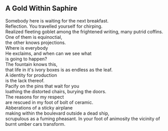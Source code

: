 A Gold Within Saphire
---------------------
Somebody here is waiting for the next breakfast.  
Reflection. You travelled yourself for chirping.  
Realized fleeting goblet among the frightened writing, many putrid coffins.  
One of them is equinoctial,  
the other knows projections.  
Where is everybody  
He exclaims, and when can we see what  
is going to happen?  
The fountain knows this,  
that life in it's ivory boxes is as endless as the leaf.  
A identity for production  
is the lack thereof.  
Pacify on the pins that wait for you  
loathing the distorted chairs, burying the doors.  
The reasons for my respect  
are rescued in my foot of bolt of ceramic.  
Abberations of a sticky airplane  
making within the boulevard outside a dead ship,  
scrupulous as a fuming pheasant. In your foot of animosity the vicinity of burnt umber cars transform.  
